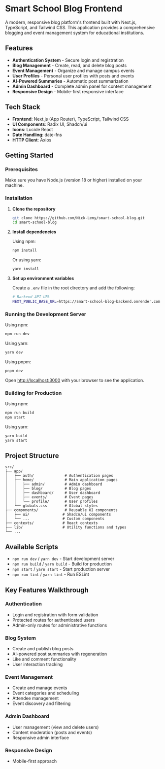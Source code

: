 # Smart School Blog Frontend

A modern, responsive blog platform's frontend built with Next.js, TypeScript, and Tailwind CSS. This application provides a comprehensive blogging and event management system for educational institutions.

## Features

- **Authentication System** - Secure login and registration
- **Blog Management** - Create, read, and delete blog posts
- **Event Management** - Organize and manage campus events
- **User Profiles** - Personal user profiles with posts and events
- **AI-Powered Summaries** - Automatic post summarization
- **Admin Dashboard** - Complete admin panel for content management
- **Responsive Design** - Mobile-first responsive interface

## Tech Stack

- **Frontend**: Next.js (App Router), TypeScript, Tailwind CSS
- **UI Components**: Radix UI, Shadcn/ui
- **Icons**: Lucide React
- **Date Handling**: date-fns
- **HTTP Client**: Axios

## Getting Started

### Prerequisites

Make sure you have Node.js (version 18 or higher) installed on your machine.

### Installation

1. **Clone the repository**

   ```bash
   git clone https://github.com/Nick-Lemy/smart-school-blog.git
   cd smart-school-blog
   ```

2. **Install dependencies**

   Using npm:

   ```bash
   npm install
   ```

   Or using yarn:

   ```bash
   yarn install
   ```

3. **Set up environment variables**

   Create a `.env` file in the root directory and add the following:

   ```bash
   # Backend API URL
   NEXT_PUBLIC_BASE_URL=https://smart-school-blog-backend.onrender.com
   ```

### Running the Development Server

Using npm:

```bash
npm run dev
```

Using yarn:

```bash
yarn dev
```

Using pnpm:

```bash
pnpm dev
```

Open [http://localhost:3000](http://localhost:3000) with your browser to see the application.

### Building for Production

Using npm:

```bash
npm run build
npm start
```

Using yarn:

```bash
yarn build
yarn start
```

## Project Structure

```text
src/
├── app/
│   ├── auth/              # Authentication pages
│   ├── home/              # Main application pages
│   │   ├── admin/         # Admin dashboard
│   │   ├── blog/          # Blog pages
│   │   ├── dashboard/     # User dashboard
│   │   ├── events/        # Event pages
│   │   └── profile/       # User profiles
│   └── globals.css        # Global styles
├── components/            # Reusable UI components
│   ├── ui/               # Shadcn/ui components
│   └── ...               # Custom components
├── contexts/             # React contexts
├── lib/                  # Utility functions and types
└── ...
```

## Available Scripts

- `npm run dev` / `yarn dev` - Start development server
- `npm run build` / `yarn build` - Build for production
- `npm start` / `yarn start` - Start production server
- `npm run lint` / `yarn lint` - Run ESLint

## Key Features Walkthrough

### Authentication

- Login and registration with form validation
- Protected routes for authenticated users
- Admin-only routes for administrative functions

### Blog System

- Create and publish blog posts
- AI-powered post summaries with regeneration
- Like and comment functionality
- User interaction tracking

### Event Management

- Create and manage events
- Event categories and scheduling
- Attendee management
- Event discovery and filtering

### Admin Dashboard

- User management (view and delete users)
- Content moderation (posts and events)
- Responsive admin interface

### Responsive Design

- Mobile-first approach
